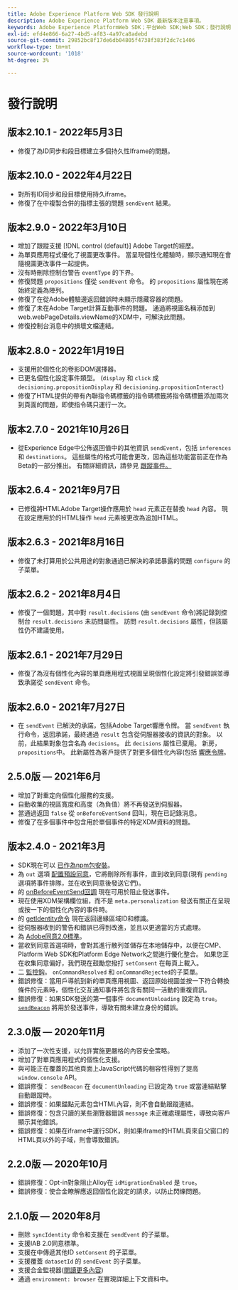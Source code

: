 ```yaml
---
title: Adobe Experience Platform Web SDK 發行說明
description: Adobe Experience Platform Web SDK 最新版本注意事項。
keywords: Adobe Experience PlatformWeb SDK；平台Web SDK;Web SDK；發行說明；
exl-id: efd4e866-6a27-4bd5-af83-4a97ca8adebd
source-git-commit: 29852bc8f17de6db04805f4738f383f2dc7c1406
workflow-type: tm+mt
source-wordcount: '1018'
ht-degree: 3%

---
```


# 發行說明

## 版本2.10.1 - 2022年5月3日

* 修復了為ID同步和段目標建立多個持久性Iframe的問題。

## 版本2.10.0 - 2022年4月22日

* 對所有ID同步和段目標使用持久iframe。
* 修復了在中複製合併的指標主張的問題 `sendEvent` 結果。

## 版本2.9.0 - 2022年3月10日

* 增加了跟蹤支援 [!DNL control (default)] Adobe Target的經歷。
* 為單頁應用程式優化了視圖更改事件。 當呈現個性化體驗時，顯示通知現在會隨視圖更改事件一起提供。
* 沒有時刪除控制台警告 `eventType` 的下界。
* 修復問題 `propositions` 僅從 `sendEvent` 命令。 的 `propositions` 屬性現在將始終定義為陣列。
* 修復了在從Adobe體驗邊返回錯誤時未顯示隱藏容器的問題。
* 修復了未在Adobe Target計算互動事件的問題。 通過將視圖名稱添加到web.webPageDetails.viewName的XDM中，可解決此問題。
* 修復控制台消息中的損壞文檔連結。

## 版本2.8.0 - 2022年1月19日

* 支援用於個性化的卷影DOM選擇器。
* 已更名個性化設定事件類型。 (`display` 和 `click` 成 `decisioning.propositionDisplay` 和 `decisioning.propositionInteract`)
* 修復了HTML提供的帶有內聯指令碼標籤的指令碼標籤將指令碼標籤添加兩次到頁面的問題，即使指令碼只運行一次。

## 版本2.7.0 - 2021年10月26日

* 從Experience Edge中公佈返回值中的其他資訊 `sendEvent`，包括 `inferences` 和 `destinations`。 這些屬性的格式可能會更改，因為這些功能當前正在作為Beta的一部分推出。 有關詳細資訊，請參見 [跟蹤事件。](fundamentals/tracking-events.md)

## 版本2.6.4 - 2021年9月7日

* 已修復將HTMLAdobe Target操作應用於 `head` 元素正在替換 `head` 內容。 現在設定應用於的HTML操作 `head` 元素被更改為追加HTML。

## 版本2.6.3 - 2021年8月16日

* 修復了未打算用於公共用途的對象通過已解決的承諾暴露的問題 `configure` 的子菜單。

## 版本2.6.2 - 2021年8月4日

* 修復了一個問題，其中對 `result.decisions` (由 `sendEvent` 命令)將記錄到控制台 `result.decisions` 未訪問屬性。 訪問 `result.decisions` 屬性，但該屬性仍不建議使用。

## 版本2.6.1 - 2021年7月29日

* 修復了為沒有個性化內容的單頁應用程式視圖呈現個性化設定將引發錯誤並導致承諾從 `sendEvent` 命令。

## 版本2.6.0 - 2021年7月27日

* 在 `sendEvent` 已解決的承諾，包括Adobe Target響應令牌。 當 `sendEvent` 執行命令，返回承諾，最終通過 `result` 包含從伺服器接收的資訊的對象。 以前，此結果對象包含名為 `decisions`。 此 `decisions` 屬性已棄用。 新房， `propositions`中。 此新屬性為客戶提供了對更多個性化內容(包括 [響應令牌](https://experienceleague.adobe.com/docs/experience-platform/edge/personalization/adobe-target/accessing-response-tokens.html)。

## 2.5.0版 — 2021年6月

* 增加了對重定向個性化服務的支援。
* 自動收集的視區寬度和高度（為負值）將不再發送到伺服器。
* 當通過返回 `false` 從 `onBeforeEventSend` 回叫，現在已記錄消息。
* 修復了在多個事件中包含用於單個事件的特定XDM資料的問題。

## 版本2.4.0 - 2021年3月

* SDK現在可以 [已作為npm包安裝](https://experienceleague.adobe.com/docs/experience-platform/edge/fundamentals/installing-the-sdk.html)。
* 為 `out` 選項 [配置預設同意](https://experienceleague.adobe.com/docs/experience-platform/edge/fundamentals/configuring-the-sdk.html#default-consent)，它將刪除所有事件，直到收到同意(現有 `pending` 選項將事件排隊，並在收到同意後發送它們)。
* 的 [onBeforeEventSend回調](https://experienceleague.adobe.com/docs/experience-platform/edge/fundamentals/configuring-the-sdk.html#onbeforeeventsend) 現在可用於阻止發送事件。
* 現在使用XDM架構欄位組，而不是 `meta.personalization` 發送有關正在呈現或按一下的個性化內容的事件時。
* 的 [getIdentity命令](https://experienceleague.adobe.com/docs/experience-platform/edge/identity/overview.html#retrieving-the-visitor-id) 現在返回邊緣區域ID和標識。
* 從伺服器收到的警告和錯誤已得到改進，並且以更適當的方式處理。
* 為 [Adobe同意2.0標準](https://experienceleague.adobe.com/docs/experience-platform/edge/consent/supporting-consent.html?communicating-consent-preferences-via-the-adobe-standard)。
* 當收到同意首選項時，會對其進行散列並儲存在本地儲存中，以便在CMP、Platform Web SDK和Platform Edge Network之間進行優化整合。 如果您正在收集同意偏好，我們現在鼓勵您撥打 `setConsent` 在每頁上載入。
* 二 [監控鈎](https://github.com/adobe/alloy/wiki/Monitoring-Hooks)。 `onCommandResolved` 和 `onCommandRejected`的子菜單。
* 錯誤修復：當用戶導航到新的單頁應用視圖、返回原始視圖並按一下符合轉換條件的元素時，個性化交互通知事件將包含有關同一活動的重複資訊。
* 錯誤修復：如果SDK發送的第一個事件 `documentUnloading` 設定為 `true`。 [`sendBeacon`](https://developer.mozilla.org/zh-TW/docs/Web/API/Navigator/sendBeacon) 將用於發送事件，導致有關未建立身份的錯誤。

## 2.3.0版 — 2020年11月

* 添加了一次性支援，以允許實施更嚴格的內容安全策略。
* 增加了對單頁應用程式的個性化支援。
* 與可能正在覆蓋的其他頁面上JavaScript代碼的相容性得到了提高 `window.console` API。
* 錯誤修復： `sendBeacon` 在 `documentUnloading` 已設定為 `true` 或當連結點擊自動跟蹤時。
* 錯誤修復：如果錨點元素包含HTML內容，則不會自動跟蹤連結。
* 錯誤修復：包含只讀的某些瀏覽器錯誤 `message` 未正確處理屬性，導致向客戶顯示其他錯誤。
* 錯誤修復：如果在iframe中運行SDK，則如果iframe的HTML頁來自父窗口的HTML頁以外的子域，則會導致錯誤。

## 2.2.0版 — 2020年10月

* 錯誤修復：Opt-in對象阻止Alloy在 `idMigrationEnabled` 是 `true`。
* 錯誤修復：使合金瞭解應返回個性化設定的請求，以防止閃爍問題。

## 2.1.0版 — 2020年8月

* 刪除 `syncIdentity` 命令和支援在 `sendEvent` 的子菜單。
* 支援IAB 2.0同意標準。
* 支援在中傳遞其他ID `setConsent` 的子菜單。
* 支援覆蓋 `datasetId` 的 `sendEvent` 的子菜單。
* 支援合金監視器([閱讀更多內容](https://github.com/adobe/alloy/wiki/Monitoring-Hooks))
* 通過 `environment: browser` 在實現詳細上下文資料中。
